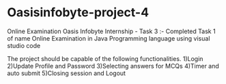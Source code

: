 # Oasisinfobyte-project-4
Online Examination Oasis Infobyte Internship - Task 3 :- Completed Task 1 of name Online Examination in Java Programming language using visual studio code

The project should be capable of the following functionalities. 1)Login 2)Update Profile and Password 3)Selecting answers for MCQs 4)Timer and auto submit 5)Closing session and Logout
